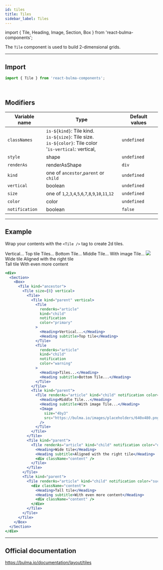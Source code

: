 ```yaml
---
id: tiles
title: Tiles
sidebar_label: Tiles
---
```


import { Tile, Heading, Image, Section, Box } from 'react-bulma-components';

The `Tile` component is used to build 2-dimensional grids.

---

## **Import**

```js
import { Tile } from 'react-bulma-components';
```

<br />

## **Modifiers**

| Variable name  | Type                                                                                                                      | Default values |
| -------------- | ------------------------------------------------------------------------------------------------------------------------- | -------------- |
| `classNames`   | `is-${kind}`: Tile kind. <br /> `is-${size}`: Tile size. <br/> `is-${color}`: Tile color <br /> '`is-vertical`: vertical, | `undefined`    |
| `style`        | shape                                                                                                                     | `undefined`    |
| `renderAs`     | renderAsShape                                                                                                             | `div`          |
| `kind`         | one of `ancestor`,`parent` or `child`                                                                                     | `undefined`    |
| `vertical`     | boolean                                                                                                                   | `undefined`    |
| `size`         | one of `1`,`2`,`3`,`4`,`5`,`6`,`7`,`8`,`9`,`10`,`11`,`12`                                                                 | `undefined`    |
| `color`        | color                                                                                                                     | `undefined`    |
| `notification` | boolean                                                                                                                   | `false`        |

---

## **Example**

Wrap your contents with the `<Tile />` tag to create 2d tiles.

 <div>
  <Section>
    <Box>
      <Tile kind="ancestor">
        <Tile size={8} vertical>
          <Tile>
            <Tile kind="parent" vertical>
              <Tile renderAs="article" kind="child" notification color="primary" >
                <Heading>Vertical...</Heading>
                <Heading subtitle>Top tile</Heading>
              </Tile>
              <Tile renderAs="article" kind="child" notification color="warning">
                <Heading>Tiles...</Heading>
                <Heading subtitle>Bottom Tile...</Heading>
              </Tile>
            </Tile>
            <Tile kind="parent">
              <Tile renderAs="article" kind="child" notification color="info">
                <Heading>Middle Tile...</Heading>
                <Heading subtitle>With image Tile...</Heading>
                <Image size="4by3" src="https://bulma.io/images/placeholders/640x480.png" />
              </Tile>
             </Tile>
           </Tile>
           <Tile kind="parent">
             <Tile renderAs="article" kind="child" notification color="danger">
               <Heading>Wide tile</Heading>
               <Heading subtitle>Aligned with the right tile</Heading>
               <div className="content" />
             </Tile>
           </Tile>
        </Tile>
        <Tile kind="parent">
          <Tile renderAs="article" kind="child" notification color="success">
            <div className="content">
              <Heading>Tall tile</Heading>
              <Heading subtitle>With even more content</Heading>
              <div className="content" />
            </div>
          </Tile>
        </Tile>
      </Tile>
    </Box>
  </Section>
</div>

```jsx
<div>
  <Section>
    <Box>
      <Tile kind="ancestor">
        <Tile size={8} vertical>
          <Tile>
            <Tile kind="parent" vertical>
              <Tile
                renderAs="article"
                kind="child"
                notification
                color="primary"
              >
                <Heading>Vertical...</Heading>
                <Heading subtitle>Top tile</Heading>
              </Tile>
              <Tile
                renderAs="article"
                kind="child"
                notification
                color="warning"
              >
                <Heading>Tiles...</Heading>
                <Heading subtitle>Bottom Tile...</Heading>
              </Tile>
            </Tile>
            <Tile kind="parent">
              <Tile renderAs="article" kind="child" notification color="info">
                <Heading>Middle Tile...</Heading>
                <Heading subtitle>With image Tile...</Heading>
                <Image
                  size="4by3"
                  src="https://bulma.io/images/placeholders/640x480.png"
                />
              </Tile>
            </Tile>
          </Tile>
          <Tile kind="parent">
            <Tile renderAs="article" kind="child" notification color="danger">
              <Heading>Wide tile</Heading>
              <Heading subtitle>Aligned with the right tile</Heading>
              <div className="content" />
            </Tile>
          </Tile>
        </Tile>
        <Tile kind="parent">
          <Tile renderAs="article" kind="child" notification color="success">
            <div className="content">
              <Heading>Tall tile</Heading>
              <Heading subtitle>With even more content</Heading>
              <div className="content" />
            </div>
          </Tile>
        </Tile>
      </Tile>
    </Box>
  </Section>
</div>
```

---

## Official documentation

https://bulma.io/documentation/layout/tiles
